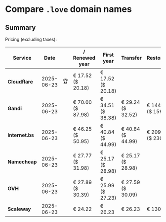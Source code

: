 # Compare `.love` domain names

## Summary

Pricing (excluding taxes):

| Service | Date |  | / Renewed year | First year | Transfer | Restoration |
|--|--|--|--|--|--|--|
| **Cloudflare** | 2025-06-23 | 🏆 | € 17.52<br>($ 20.18) | € 17.52<br>($ 20.18) |  |  |
| **Gandi** | 2025-06-23 |  | € 70.00<br>($ 87.98) | € 34.51<br>($ 38.38) | € 29.24<br>($ 32.52) | € 144.16<br>($ 159.79) |
| **Internet.bs** | 2025-06-23 |  | € 46.25<br>($ 50.95) | € 40.84<br>($ 44.99) | € 40.84<br>($ 44.99) | € 209.63<br>($ 230.95) |
| **Namecheap** | 2025-06-23 |  | € 27.77<br>($ 31.98) | € 25.17<br>($ 28.98) | € 25.17<br>($ 28.98) |  |
| **OVH** | 2025-06-23 |  | € 27.89<br>($ 30.39) | € 25.99<br>($ 27.23) | € 27.59<br>($ 30.09) |  |
| **Scaleway** | 2025-06-23 |  | € 24.22 | € 26.23 | € 26.23 | € 130.76 |
